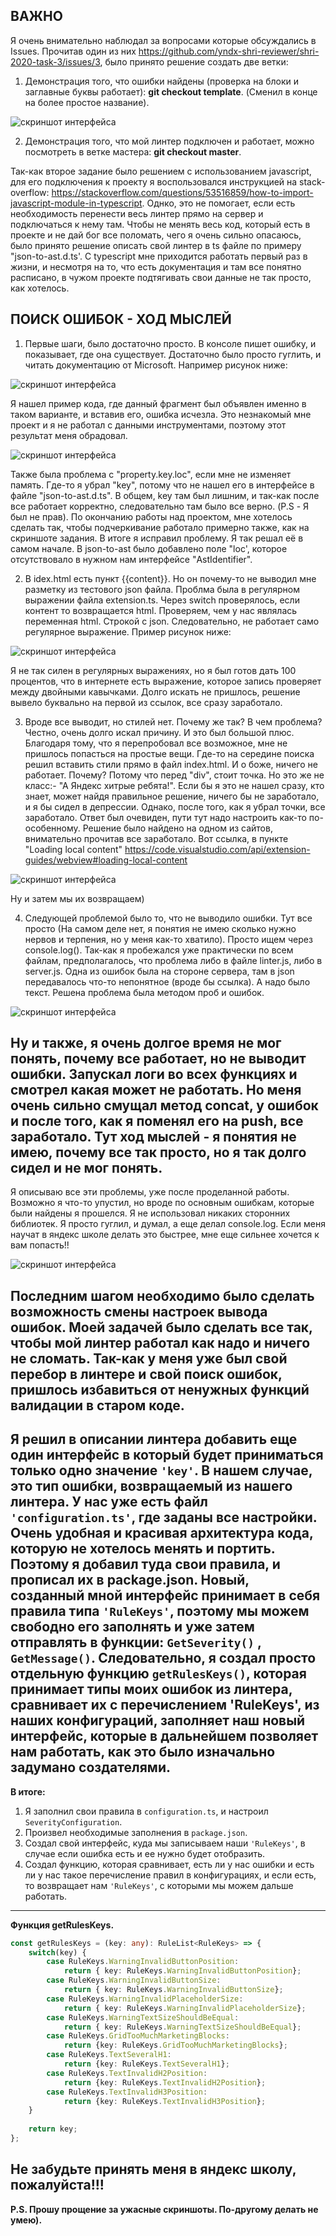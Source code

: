 
## ВАЖНО
Я очень внимательно наблюдал за вопросами которые обсуждались в Issues. Прочитав один из них https://github.com/yndx-shri-reviewer/shri-2020-task-3/issues/3, было принято решение создать две ветки:
1. Демонстрация того, что ошибки найдены (проверка на блоки и заглавные буквы работает): **git checkout template**. (Сменил в конце на более простое название).

![скриншот интерфейса](./screenshots/yandlinter.png)

2. Демонстрация того, что мой линтер подключен и работает, можно посмотреть в ветке мастера: **git checkout master**.

Так-как второе задание было решением с использованием javascript, для его подключения к проекту я воспользовался инструкцией на stack-overflow:
https://stackoverflow.com/questions/53516859/how-to-import-javascript-module-in-typescript.
Однко, это не помогает, если есть необходимость перенести весь линтер прямо на сервер и подключаться к нему там. Чтобы не менять весь код, который есть в проекте и не дай бог все поломать, чего я очень сильно опасаюсь, было принято решение описать свой линтер в ts файле по примеру "json-to-ast.d.ts'. С typescript мне приходится работать первый раз в жизни, и несмотря на то, что есть документация и там все понятно расписано, в чужом проекте подтягивать свои данные не так просто, как хотелось.

## ПОИСК ОШИБОК - ХОД МЫСЛЕЙ

1. Первые шаги, было достаточно просто. В консоле пишет ошибку, и показывает, где она существует. Достаточно было просто гуглить, и читать документацию от Microsoft.
Например рисунок ниже:

![скриншот интерфейса](./screenshots/first.png)

Я нашел пример кода, где данный фрагмент был объявлен именно в таком варианте, и вставив его, ошибка исчезла. Это незнакомый мне проект и я не работал с данными инструментами, поэтому этот результат меня обрадовал.

![скриншот интерфейса](./screenshots/first2.png)

Также была проблема с "property.key.loc", если мне не изменяет память. Где-то я убрал "key", потому что не нашел его в интерфейсе в файле "json-to-ast.d.ts". В общем, key там был лишним, и так-как после все работает корректно, следовательно там было все верно. (P.S - Я был не прав).
По окончанию работы над проектом, мне хотелось сделать так, чтобы подчеркивание работало примерно также, как на скриншоте задания.
В итоге я исправил проблему. Я так решал её в самом начале. В json-to-ast было добавлено поле "loc', которое отсутствовало в нужном нам интерфейсе "AstIdentifier".

2. В idex.html есть пункт {{content}}. Но он почему-то не выводил мне разметку из тестового json файла. Проблма была в регулярном выражении файла extension.ts. Через switch проверялось, если контент то возвращается html. Проверяем, чем у нас являлась переменная html. Строкой с json. Следовательно, не работает само регулярное выражение.  Пример рисунок ниже:

![скриншот интерфейса](./screenshots/second.png)

Я не так силен в регулярных выражениях, но я был готов дать 100 процентов, что в интернете есть выражение, которое запись проверяет между двойными кавычками. Долго искать не пришлось, решение вывело буквально на первой из ссылок, все сразу заработало.


3. Вроде все выводит, но стилей нет. Почему же так? В чем проблема? Честно, очень долго искал причину. И это был большой плюс. Благодаря тому, что я перепробовал все возможное, мне не пришлось попасться на простые вещи. Где-то на середине поиска решил вставить стили прямо в файл index.html. И о боже, ничего не работает. Почему? Потому что перед "div", стоит точка. Но это же не класс:-  "А Яндекс хитрые ребята!". Если бы я это не нашел сразу, кто знает, может найдя правильное решение, ничего бы не заработало, и я бы сидел в депрессии. Однако, после того, как я убрал точки, все заработало. Ответ был очевиден, пути тут надо настроить как-то по-особенному.
Решение было найдено на одном из сайтов, внимательно прочитав все заработало. 
Вот ссылка, в пункте "Loading local content"
https://code.visualstudio.com/api/extension-guides/webview#loading-local-content


![скриншот интерфейса](./screenshots/third.png)

Ну и затем мы их возвращаем)


4. Следующей проблемой было то, что не выводило ошибки. Тут все просто (На самом деле нет, я понятия не имею сколько нужно нервов и терпения, но у меня как-то хватило). Просто ищем через console.log().  Так-как я пробежался уже практически по всем файлам, предполагалось, что проблема либо в файле linter.js, либо в server.js. Одна из ошибок была на стороне сервера, там в json передавалось что-то непонятное (вроде бы ссылка). А надо было текст. Решена проблема была методом проб и ошибок.

![скриншот интерфейса](./screenshots/fourth.png)

Ну и также, я очень долгое время не мог понять, почему все работает, но не выводит ошибки. Запускал логи во всех функциях и смотрел какая может не работать. Но меня очень сильно смущал метод concat, у ошибок и после того, как я поменял его на push, все заработало. Тут ход мыслей - я понятия не имею, почему все так просто, но я так долго сидел и не мог понять.
---
Я описываю все эти проблемы, уже после проделанной работы. Возможно я что-то упустил, но вроде по основным ошибкам, которые были найдены я прошелся. Я не использовал никаких сторонних библиотек. Я просто гуглил, и думал, а еще делал console.log. Если меня научат в яндекс школе делать это быстрее, мне еще сильнее хочется к вам попасть!!


![скриншот интерфейса](./screenshots/settings.png)

Последним шагом необходимо было сделать возможность смены настроек вывода ошибок. Моей задачей было сделать все так, чтобы мой линтер работал как надо и ничего не сломать. Так-как у меня уже был свой перебор в линтере и свой поиск ошибок, пришлось избавиться от ненужных функций валидации в старом коде. 
---
Я решил в описании линтера добавить еще один интерфейс в который будет приниматься только одно значение ``'key'``. В нашем случае, это тип ошибки, возвращаемый из нашего линтера. У нас уже есть файл ``'configuration.ts'``, где заданы все настройки. Очень удобная и красивая архитектура кода, которую не хотелось менять и портить. Поэтому я добавил туда свои правила, и прописал их в package.json. Новый, созданный мной интерфейс принимает в себя правила типа ``'RuleKeys'``, поэтому мы можем свободно его заполнять и уже затем отправлять в функции: `GetSeverity()` , `GetMessage()`. Следовательно, я создал просто отдельную функцию ``getRulesKeys()``, которая принимает типы моих ошибок из линтера, сравнивает их с перечислением 'RuleKeys', из наших конфигураций, заполняет наш новый интерфейс, которые в дальнейшем позволяет нам работать, как это было изначально задумано создателями.
---

**В итоге:**
1.	Я заполнил свои правила в ``configuration.ts``, и настроил ``SeverityConfiguration``.
2.	Произвел необходимые заполнения в ``package.json``.
3.	Создал свой интерфейс, куда мы записываем наши ``'RuleKeys'``, в случае если ошибка есть и ее нужно будет отобразить.
4.	Создал функцию, которая сравнивает, есть ли у нас ошибки и есть ли у нас такое перечисление правил в конфигурациях, и если есть, то возвращает нам ``'RuleKeys'``, с которыми мы можем дальше работать.

--- 

**Функция getRulesKeys.**
```ts 
const getRulesKeys = (key: any): RuleList<RuleKeys> => {
    switch(key) {
        case RuleKeys.WarningInvalidButtonPosition: 
            return { key: RuleKeys.WarningInvalidButtonPosition};
        case RuleKeys.WarningInvalidButtonSize:
            return { key: RuleKeys.WarningInvalidButtonSize};
        case RuleKeys.WarningInvalidPlaceholderSize:
            return { key: RuleKeys.WarningInvalidPlaceholderSize};
        case RuleKeys.WarningTextSizeShouldBeEqual: 
            return { key: RuleKeys.WarningTextSizeShouldBeEqual};
        case RuleKeys.GridTooMuchMarketingBlocks:
            return {key: RuleKeys.GridTooMuchMarketingBlocks};
        case RuleKeys.TextSeveralH1:
            return {key: RuleKeys.TextSeveralH1};
        case RuleKeys.TextInvalidH2Position:
            return {key: RuleKeys.TextInvalidH2Position};
        case RuleKeys.TextInvalidH3Position:
            return {key: RuleKeys.TextInvalidH3Position};
    }
    
    return key;
};
```

**Не забудьте принять меня в яндекс школу, пожалуйста!!!**
---
**P.S. Прошу прощение за ужасные скриншоты. По-другому делать не умею).**
